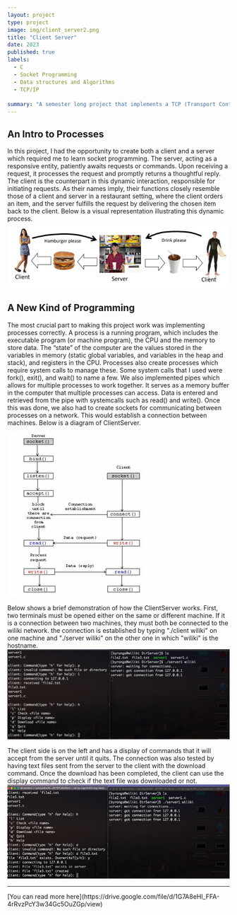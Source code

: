 ```yaml
---
layout: project
type: project
image: img/client_server2.png
title: "Client Server"
date: 2023
published: true
labels:
  - C
  - Socket Programming
  - Data structures and Algorithms
  - TCP/IP
    
summary: "A semester long project that implements a TCP (Transport Control Protocol) developed in EE367L."
---
```

## An Intro to Processes

In this project, I had the opportunity to create both a client and a server which required me to learn socket programming. The server, acting as a responsive entity, patiently awaits requests or commands. Upon receiving a request, it processes the request and promptly returns a thoughtful reply. The client is the counterpart in this dynamic interaction, responsible for initiating requests. As their names imply, their functions closely resemble those of a client and server in a restaurant setting, where the client orders an item, and the server fulfills the request by delivering the chosen item back to the client. Below is a visual representation illustrating this dynamic process. 
<img class="img-fluid" src="../img/client_server.png">

## A New Kind of Programming
The most crucial part to making this project work was implementing processes correctly. A process is a running program, which includes
the executable program (or machine program), the CPU and the memory to store data. The “state” of the computer are the values stored in the variables in memory (static global variables, and variables in the heap and stack), and registers in the CPU. Processes also create processes which require system calls to manage these. Some system calls that I used were fork(), exit(), and wait() to name a few. We also implemented pipes which allows for multiple processes to work together. It serves as a memory buffer in the computer that multiple processes can
access. Data is entered and retrieved from the pipe with systemcalls such as read() and write(). Once this was done, we also had to create sockets for communicating between processes on a network. This would establish a connection between machines. Below is a diagram of ClientServer.

<img class="img-fluid" src="../img/client_server_diagram.png">

Below shows a brief demonstration of how the ClientServer works.
First, two terminals must be opened either on the same or different machine. If it is a connection between two machines, they must both be connected to the wiliki network. the connection is established by typing "./client wiliki" on one machine and "./server wiliki" on the other one in which "wiliki" is the hostname.
<img class="img-fluid" src="../img/Step1.png">

The client side is on the left and has a display of commands that it will accept from the server until it quits. The connection was also tested by having text files sent from the server to the client with the download command. Once the download has been completed, the client can use the display command to check if the text file was downloaded or not.
<img class="img-fluid" src="../img/step2.png">

<hr>
[You can read more here](https://drive.google.com/file/d/1G7A8eHl_FFA-4rRvzPcY3w34Gc5OuZGp/view)
